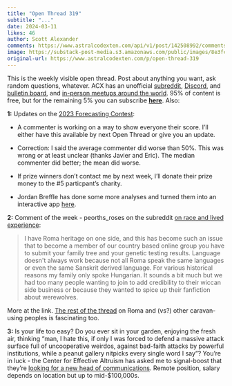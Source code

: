```yaml
---
title: "Open Thread 319"
subtitle: "..."
date: 2024-03-11
likes: 46
author: Scott Alexander
comments: https://www.astralcodexten.com/api/v1/post/142508992/comments?&all_comments=true
image: https://substack-post-media.s3.amazonaws.com/public/images/8e3fc70d-4e7d-4927-8f3f-1fb646b5f294_251x255.png
original-url: https://www.astralcodexten.com/p/open-thread-319
---
```

This is the weekly visible open thread. Post about anything you want, ask random questions, whatever. ACX has an unofficial [subreddit](https://www.reddit.com/r/slatestarcodex/), [Discord](https://discord.gg/RTKtdut), and [bulletin board](https://www.datasecretslox.com/index.php), and [in-person meetups around the world](https://www.lesswrong.com/community?filters%5B0%5D=SSC). 95% of content is free, but for the remaining 5% you can subscribe **[here](https://astralcodexten.substack.com/subscribe?)**. Also:

**1:** Updates on the [2023 Forecasting Contest](/p/who-predicted-2023):

  * A commenter is working on a way to show everyone their score. I’ll either have this available by next Open Thread or give you an update.

  * Correction: I said the average commenter did worse than 50%. This was wrong or at least unclear (thanks Javier and Eric). The median commenter did better; the mean did worse.

  * If prize winners don’t contact me by next week, I’ll donate their prize money to the #5 particpant’s charity.

  * Jordan Breffle has done some more analyses and turned them into an interactive app [here](https://jbreffle.github.io/acx-app). 




**2:** Comment of the week - peorths_roses on the subreddit [on race and lived experience](https://www.reddit.com/r/slatestarcodex/comments/1b98d11/how_should_we_think_about_race_and_lived/ktv8ytq/): 

> I have Roma heritage on one side, and this has become such an issue that to become a member of our country based online group you have to submit your family tree and your genetic testing results. Language doesn't always work because not all Roma speak the same languages or even the same Sanskrit derived language. For various historical reasons my family only spoke Hungarian. It sounds a bit much but we had too many people wanting to join to add credibility to their wiccan side business or because they wanted to spice up their fanfiction about werewolves.

More at the link. [The rest of the thread](https://www.reddit.com/r/slatestarcodex/comments/1b98d11/how_should_we_think_about_race_and_lived/ktur2tm/) on Roma and (vs?) other caravan-using peoples is fascinating too.

**3:** Is your life too easy? Do you ever sit in your garden, enjoying the fresh air, thinking “man, I hate this, if only I was forced to defend a massive attack surface full of uncooperative weirdos, against bad-faith attacks by powerful institutions, while a peanut gallery nitpicks every single word I say”? You’re in luck - the Center for Effective Altruism has asked me to signal-boost that they’re [looking for a new head of communications](https://www.centreforeffectivealtruism.org/careers/head-of-communications). Remote position, salary depends on location but up to mid-$100,000s.
